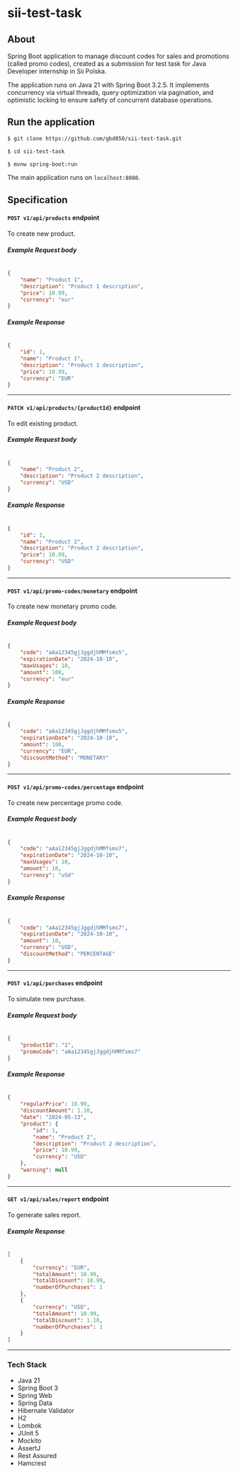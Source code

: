# sii-test-task
## About

Spring Boot application to manage discount codes for sales and promotions (called promo codes), created as a submission for test task for Java Developer internship in Sii Polska.

The application runs on Java 21 with Spring Boot 3.2.5. It implements concurrency via virtual threads, query optimization via pagination, and optimistic locking to ensure safety of concurrent database operations.
## Run the application
```bash
$ git clone https://github.com/gbd850/sii-test-task.git

$ cd sii-test-task

$ mvnw spring-boot:run

```
The main application runs on `localhost:8080`.

## Specification

#### `POST v1/api/products` endpoint

To create new product.

##### Example Request body

```json

{
    "name": "Product 1",
    "description": "Product 1 description",
    "price": 10.99,
    "currency": "eur"
}

```

##### Example Response

```json

{
    "id": 1,
    "name": "Product 1",
    "description": "Product 1 description",
    "price": 10.99,
    "currency": "EUR"
}

```
-----

#### `PATCH v1/api/products/{productId}` endpoint

To edit existing product.

##### Example Request body

```json

{
    "name": "Product 2",
    "description": "Product 2 description",
    "currency": "USD"
}

```
##### Example Response

```json

{
    "id": 1,
    "name": "Product 2",
    "description": "Product 2 description",
    "price": 10.99,
    "currency": "USD"
}

```
-----

#### `POST v1/api/promo-codes/monetary` endpoint

To create new monetary promo code.

##### Example Request body

```json

{
    "code": "aAa12345gjJggdjhMMfsms5",
    "expirationDate": "2024-10-10",
    "maxUsages": 10,
    "amount": 100,
    "currency": "eur"
}

```

##### Example Response

```json

{
    "code": "aAa12345gjJggdjhMMfsms5",
    "expirationDate": "2024-10-10",
    "amount": 100,
    "currency": "EUR",
    "discountMethod": "MONETARY"
}

```

-----

#### `POST v1/api/promo-codes/percentage` endpoint

To create new percentage promo code.

##### Example Request body

```json

{
    "code": "aAa12345gjJggdjhMMfsms7",
    "expirationDate": "2024-10-10",
    "maxUsages": 10,
    "amount": 10,
    "currency": "uSd"
}

```

##### Example Response

```json

{
    "code": "aAa12345gjJggdjhMMfsms7",
    "expirationDate": "2024-10-10",
    "amount": 10,
    "currency": "USD",
    "discountMethod": "PERCENTAGE"
}

```

-----

#### `POST v1/api/purchases` endpoint

To simulate new purchase.

##### Example Request body

```json

{
    "productId": "1",
    "promoCode": "aAa12345gjJggdjhMMfsms7"
}

```

##### Example Response

```json

{
    "regularPrice": 10.99,
    "discountAmount": 1.10,
    "date": "2024-05-13",
    "product": {
        "id": 1,
        "name": "Product 2",
        "description": "Product 2 description",
        "price": 10.99,
        "currency": "USD"
    },
    "warning": null
}

```

-----

#### `GET v1/api/sales/report` endpoint

To generate sales report.

##### Example Response

```json

[
    {
        "currency": "EUR",
        "totalAmount": 10.99,
        "totalDiscount": 10.99,
        "numberOfPurchases": 1
    },
    {
        "currency": "USD",
        "totalAmount": 10.99,
        "totalDiscount": 1.10,
        "numberOfPurchases": 1
    }
]

```

-----

### Tech Stack

* Java 21
* Spring Boot 3
* Spring Web
* Spring Data
* Hibernate Validator
* H2
* Lombok
* JUnit 5
* Mockito
* AssertJ
* Rest Assured
* Hamcrest

